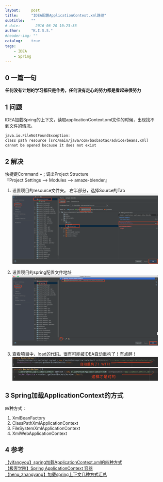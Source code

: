 ```yaml
---
layout:     post
title:      "IDEA配置ApplicationContext.xml路径"
subtitle:   ""
# date:       2016-06-20 10:23:36
author:     "K.I.S.S."
#header-img: ""
catalog:    true
tags:
    - IDEA
    - Spring
---
```


## 0 一篇一句

**任何没有计划的学习都只是作秀，任何没有走心的努力都是看起来很努力**

## 1 问题

IDEA加载Spring的上下文，读取applicationContext.xml文件的时候，出现找不到文件的情况。

```
java.io.FileNotFoundException:
class path resource [src/main/java/com/baobaotao/advice/beans.xml]
cannot be opened because it does not exist
```

## 2 解决

快捷键Command + ; 调出Project Structure    
『Project Settings --> Modules --> amaze-blender』    

1. 设置项目的resource文件夹。
右半部分，选择Source的Tab
![setResources](/img/in-post/post-idea-settings-with-spring-context/set-resources.png)

2. 设置项目的spring配置文件地址
![setSprintContextPath](/img/in-post/post-idea-settings-with-spring-context/set-spring-context-path.png)

3. 查看项目中，load的代码。很有可能被IDEA自动重构了！有点醉！
![badAutoRefacting](/img/in-post/post-idea-settings-with-spring-context/bad-auto-refacting.png)
![correctPath](/img/in-post/post-idea-settings-with-spring-context/correct-path.png)


## 3 Spring加载ApplicationContext的方式

四种方式：
1. XmlBeanFactory
2. ClassPathXmlApplicationContext
3. FileSystemXmlApplicationContext
4. XmlWebApplicationContext

## 4 参考

[【yifangyou】spring加载ApplicationContext.xml的四种方式](http://yifangyou.blog.51cto.com/900206/632078)    
[【极客学院】Spring ApplicationContext 容器](http://wiki.jikexueyuan.com/project/spring/ioc-container/spring-application-context-container.html)    
[【henu_zhangyang】加载spring上下文几种方式汇总](http://ihenu.iteye.com/blog/2268956)    
